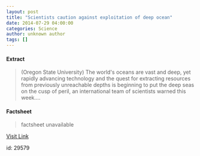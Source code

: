 ```yaml
---
layout: post
title: "Scientists caution against exploitation of deep ocean"
date: 2014-07-29 04:00:00
categories: Science
author: unknown author
tags: []
---
```



#### Extract
>(Oregon State University) The world's oceans are vast and deep, yet rapidly advancing technology and the quest for extracting resources from previously unreachable depths is beginning to put the deep seas on the cusp of peril, an international team of scientists warned this week....

#### Factsheet
>factsheet unavailable

[Visit Link](http://www.eurekalert.org/pub_releases/2014-07/osu-sca072914.php)

id:   29579

